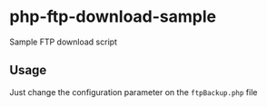 php-ftp-download-sample
=======================

Sample FTP download script


Usage
-----

Just change the configuration parameter on the `ftpBackup.php` file
